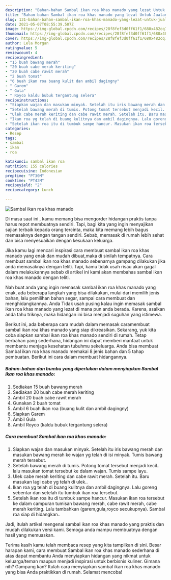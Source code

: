 ```yaml
---
description: "Bahan-bahan Sambal ikan roa khas manado yang lezat Untuk Jualan"
title: "Bahan-bahan Sambal ikan roa khas manado yang lezat Untuk Jualan"
slug: 131-bahan-bahan-sambal-ikan-roa-khas-manado-yang-lezat-untuk-jualan
date: 2021-05-07T08:55:39.507Z
image: https://img-global.cpcdn.com/recipes/28f8fef3d0ff61f1/680x482cq70/sambal-ikan-roa-khas-manado-foto-resep-utama.jpg
thumbnail: https://img-global.cpcdn.com/recipes/28f8fef3d0ff61f1/680x482cq70/sambal-ikan-roa-khas-manado-foto-resep-utama.jpg
cover: https://img-global.cpcdn.com/recipes/28f8fef3d0ff61f1/680x482cq70/sambal-ikan-roa-khas-manado-foto-resep-utama.jpg
author: Lela Morgan
ratingvalue: 5
reviewcount: 4
recipeingredient:
- "15 buah bawang merah"
- "20 buah cabe merah keriting"
- "20 buah cabe rawit merah"
- "2 buah tomat"
- "6 buah ikan roa buang kulit dan ambil dagingny"
- " Garem"
- " Gula"
- " Royco kaldu bubuk tergantung selera"
recipeinstructions:
- "Siapkan wajan dan masukan minyak. Setelah itu iris bawang merah dan masukan bawang merah ke wajan yg telah di isi minyak. Tumis bawang merah tersebut."
- "Setelah bawang merah di tumis. Potong tomat tersebut menjadi kecil.. lalu masukan tomat tersebut ke dalam wajan. Tumis sampe layu."
- "Ulek cabe merah keriting dan cabe rawit merah. Setelah itu. Baru masukan lagi cabe yg telah di ulek.."
- "Ikan roa yg telah di buang kulitnya dan ambil dagingnya. Lalu goreng sebentar dan setelah itu tumbuk ikan roa tersebut."
- "Setelah ikan roa itu di tumbuk sampe hancur. Masukan ikan roa tersebut ke dalam campuran tumisan bawang merah, cabe rawit merah, cabe merah keriting. Lalu tambahkan (garem,gula,royco secukupnya). Sambal roa siap di hidangkan.."
categories:
- Resep
tags:
- sambal
- ikan
- roa

katakunci: sambal ikan roa 
nutrition: 155 calories
recipecuisine: Indonesian
preptime: "PT30M"
cooktime: "PT42M"
recipeyield: "2"
recipecategory: Lunch

---
```



![Sambal ikan roa khas manado](https://img-global.cpcdn.com/recipes/28f8fef3d0ff61f1/680x482cq70/sambal-ikan-roa-khas-manado-foto-resep-utama.jpg)

Di masa  saat ini , kamu memang bisa mengorder hidangan praktis tanpa harus repot membuatnya sendiri. Tapi, bagi kita yang ingin menyajikan sajian terbaik kepada orang tercinta, maka kita memang lebih bagus memasaknya dengan tangan sendiri. Sebab, memasak di rumah lebih sehat dan bisa menyesuaikan dengan kesukaan keluarga.

Jika kamu lagi mencari inspirasi cara membuat sambal ikan roa khas manado yang enak dan mudah dibuat,maka di sinilah tempatnya. Cara membuat sambal ikan roa khas manado  sebenarnya gampang dilakukan jika anda memasaknya dengan teliti. Tapi, kamu tidak usah risau akan gagal dalam melakukannya 
sebab di artikel ini kami akan membahas sambal ikan roa khas manado dengan teliti.  



Nah buat anda yang ingin memasak sambal ikan roa khas manado yang enak, ada beberapa langkah yang bisa dilakukan, mulai dari memilih jenis bahan, lalu pemilihan bahan segar, sampai cara membuat dan menghidangkannya. Anda Tidak usah pusing kalau ingin memasak sambal ikan roa khas manado yang lezat di mana pun anda berada. Karena, asalkan anda  tahu triknya, maka hidangan ini bisa menjadi suguhan yang istimewa.

Berikut ini, ada beberapa cara mudah dalam memasak caramembuat sambal ikan roa khas manado yang siap dikreasikan. Sekarang, yuk kita coba siapkan sambal ikan roa khas manado sendiri di rumah. Tetap berbahan yang sederhana, hidangan ini dapat memberi manfaat untuk membantu menjaga kesehatan tubuhmu sekeluarga. Anda bisa membuat Sambal ikan roa khas manado memakai 8 jenis bahan dan 5 tahap pembuatan. Berikut ini cara dalam membuat hidangannya.

<!--inarticleads1-->

##### Bahan-bahan dan bumbu yang diperlukan dalam menyiapkan Sambal ikan roa khas manado:

1. Sediakan 15 buah bawang merah
1. Sediakan 20 buah cabe merah keriting
1. Ambil 20 buah cabe rawit merah
1. Gunakan 2 buah tomat
1. Ambil 6 buah ikan roa (buang kulit dan ambil dagingny)
1. Siapkan  Garem
1. Ambil  Gula
1. Ambil  Royco (kaldu bubuk tergantung selera)




<!--inarticleads2-->

##### Cara membuat Sambal ikan roa khas manado:

1. Siapkan wajan dan masukan minyak. Setelah itu iris bawang merah dan masukan bawang merah ke wajan yg telah di isi minyak. Tumis bawang merah tersebut.
1. Setelah bawang merah di tumis. Potong tomat tersebut menjadi kecil.. lalu masukan tomat tersebut ke dalam wajan. Tumis sampe layu.
1. Ulek cabe merah keriting dan cabe rawit merah. Setelah itu. Baru masukan lagi cabe yg telah di ulek..
1. Ikan roa yg telah di buang kulitnya dan ambil dagingnya. Lalu goreng sebentar dan setelah itu tumbuk ikan roa tersebut.
1. Setelah ikan roa itu di tumbuk sampe hancur. Masukan ikan roa tersebut ke dalam campuran tumisan bawang merah, cabe rawit merah, cabe merah keriting. Lalu tambahkan (garem,gula,royco secukupnya). Sambal roa siap di hidangkan..




Jadi, itulah artikel mengenai  sambal ikan roa khas manado  yang praktis dan mudah dilakukan versi kami. Semoga anda mampu membuatnya dengan hasil yang memuaskan. 

Terima kasih kamu telah membaca resep yang kita tampilkan di sini. Besar harapan kami, cara membuat  Sambal ikan roa khas manado sederhana di atas dapat membantu Anda menyiapkan hidangan yang nikmat untuk keluarga/teman maupun menjadi inspirasi untuk berbisnis kuliner. Gimana nih? Gampang kan? Itulah cara menyiapkan sambal ikan roa khas manado yang bisa Anda praktikkan di rumah. Selamat mencoba!

